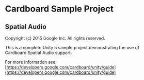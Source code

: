 # Cardboard Sample Project
## Spatial Audio

Copyright (c) 2015 Google Inc. All rights reserved.

This is a complete Unity 5 sample project demonstrating the use of Cardboard Spatial Audio support.

For more information see:
[https://developers.google.com/cardboard/unity/guide](https://developers.google.com/cardboard/unity/guide)
